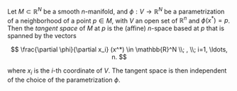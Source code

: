 Let $M \subset \mathbb{R}^N$ be a smooth $n$-manifold, and $\phi: V \to \mathbb{R}^N$ be a parametrization of a neighborhood of a point $p \in M$, with $V$ an open set of $\mathbb{R}^n$ and $\phi(x^*)=p$. Then the *tangent space* of $M$ at $p$ is the (affine) $n$-space based at $p$ that is spanned by the vectors

$$
\frac{\partial \phi}{\partial x_i} (x^*) \in \mathbb{R}^N \\; , \\; i=1, \ldots, n.
$$

where $x_i$ is the $i$-th coordinate of $V$. The tangent space is then independent of the choice of the parametrization $\phi$.
